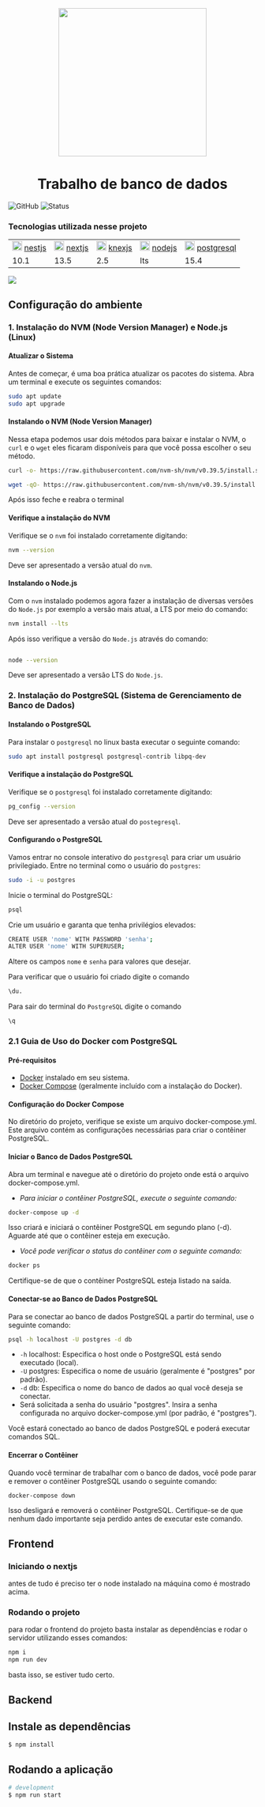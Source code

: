 <div align="center">
  <img src="https://i.pinimg.com/originals/ef/24/c7/ef24c74beefe5ed3c1ce0bed3ccac4cc.png"  height=300>
</div>
<h1 align="center"> Trabalho de banco de dados </h1>
<div>
  <img alt="GitHub" src="https://img.shields.io/github/license/lucsap/db-project">
  <img alt="Status" src="https://img.shields.io/badge/status-In_progress-green">
</div>



### Tecnologias utilizada nesse projeto

<table>
  <tr>
    <td>
      <img src="https://d33wubrfki0l68.cloudfront.net/49c2be6f2607b5c12dd27f8ecc8521723447975d/f05c5/logo-small.cbbeba89.svg" height=20>
      <a href="https://nestjs.com/">nestjs</a>
    </td>
    <td>
      <img src="https://branditechture.agency/brand-logos/wp-content/uploads/wpdm-cache/Next.js-900x0.png" height=20>
      <a href="https://nextjs.org/">nextjs</a>
    </td>
    <td>
      <img src="https://knexjs.org/knex-logo.png" height=20>
      <a href="https://knexjs.org/">knexjs</a>
    </td>
    <td>
      <img src="https://1.bp.blogspot.com/-sqAjIvOtpXI/XYoCmqOyMwI/AAAAAAAAJig/CowR8wgEauEs-RXN2IPmLYkC7NHoHuA3gCLcBGAsYHQ/s1600/node-js-logo.png" height=20>
      <a href="https://nodejs.org/en">nodejs</a>
    </td>
    <td>
      <img src="https://wiki.postgresql.org/images/a/a4/PostgreSQL_logo.3colors.svg" height=20>
      <a href="https://www.postgresql.org/">postgresql</a>
    </td>
  </tr>
  <tr>
    <td>10.1</td>
    <td>13.5</td>
    <td>2.5</td>
    <td>lts</td>
    <td>15.4</td>
  </tr>
</table>
<a href="https://www.typescriptlang.org/">
  <img src="https://img.shields.io/badge/Typescript-grey?style=for-the-badge&logo=typescript">
</a>

## Configuração do ambiente

### 1. Instalação do NVM (Node Version Manager) e Node.js (Linux)

#### Atualizar o Sistema

Antes de começar, é uma boa prática atualizar os pacotes do sistema. Abra um terminal e execute os seguintes comandos:

```bash
sudo apt update
sudo apt upgrade
```

#### Instalando o NVM (Node Version Manager)

Nessa etapa podemos usar dois métodos para baixar e instalar o NVM, o `curl` e o `wget` eles ficaram disponíveis para que você possa escolher o seu método.

```bash
curl -o- https://raw.githubusercontent.com/nvm-sh/nvm/v0.39.5/install.sh | bash
```

```bash
wget -qO- https://raw.githubusercontent.com/nvm-sh/nvm/v0.39.5/install.sh | bash
```

Após isso feche e reabra o terminal

#### Verifique a instalação do NVM

Verifique se o `nvm` foi instalado corretamente digitando:

```bash
nvm --version
```

Deve ser apresentado a versão atual do `nvm`.

#### Instalando o Node.js

Com o `nvm` instalado podemos agora fazer a instalação de diversas versões do `Node.js` por exemplo a versão mais atual, a LTS por meio do comando:

```bash
nvm install --lts
```

Após isso verifique a versão do `Node.js` através do comando:

```bash

node --version
```

Deve ser apresentado a versão LTS do `Node.js`.

### 2. Instalação do PostgreSQL (Sistema de Gerenciamento de Banco de Dados)

#### Instalando o PostgreSQL

Para instalar o `postgresql` no linux basta executar o seguinte comando:

```bash
sudo apt install postgresql postgresql-contrib libpq-dev
```

#### Verifique a instalação do PostgreSQL

Verifique se o `postgresql` foi instalado corretamente digitando:

```bash
pg_config --version
```

Deve ser apresentado a versão atual do `postegresql`.

#### Configurando o PostgreSQL

Vamos entrar no console interativo do `postgresql` para criar um usuário privilegiado. Entre no terminal como o usuário do `postgres`:

```bash
sudo -i -u postgres
```

Inicie o terminal do PostgreSQL:

```bash
psql
```

Crie um usuário e garanta que tenha privilégios elevados:

```bash
CREATE USER 'nome' WITH PASSWORD 'senha';
ALTER USER 'nome' WITH SUPERUSER;
```

Altere os campos `nome` e `senha` para valores que desejar.

Para verificar que o usuário foi criado digite o comando

```bash
\du.
```

Para sair do terminal do `PostgreSQL` digite o comando

```bash
\q
```

### 2.1 Guia de Uso do Docker com PostgreSQL

#### Pré-requisitos
- [Docker](https://www.docker.com/get-started/) instalado em seu sistema.
- [Docker Compose](https://docs.docker.com/compose/install/) (geralmente incluído com a instalação do Docker).

#### Configuração do Docker Compose

No diretório do projeto, verifique se existe um arquivo docker-compose.yml. Este arquivo contém as configurações necessárias para criar o contêiner PostgreSQL.

#### Iniciar o Banco de Dados PostgreSQL

Abra um terminal e navegue até o diretório do projeto onde está o arquivo docker-compose.yml.
- *Para iniciar o contêiner PostgreSQL, execute o seguinte comando:*

```bash
docker-compose up -d
```
Isso criará e iniciará o contêiner PostgreSQL em segundo plano (-d).
Aguarde até que o contêiner esteja em execução. 
- *Você pode verificar o status do contêiner com o seguinte comando:*

```bash
docker ps
```
Certifique-se de que o contêiner PostgreSQL esteja listado na saída.

#### Conectar-se ao Banco de Dados PostgreSQL
Para se conectar ao banco de dados PostgreSQL a partir do terminal, use o seguinte comando:

```bash
psql -h localhost -U postgres -d db
```
- `-h` localhost: Especifica o host onde o PostgreSQL está sendo executado (local).
- `-U` postgres: Especifica o nome de usuário (geralmente é "postgres" por padrão).
- `-d` db: Especifica o nome do banco de dados ao qual você deseja se conectar.
- Será solicitada a senha do usuário "postgres". Insira a senha configurada no arquivo docker-compose.yml (por padrão, é "postgres").

Você estará conectado ao banco de dados PostgreSQL e poderá executar comandos SQL.

#### Encerrar o Contêiner
Quando você terminar de trabalhar com o banco de dados, você pode parar e remover o contêiner PostgreSQL usando o seguinte comando:

```bash
docker-compose down
```

Isso desligará e removerá o contêiner PostgreSQL. Certifique-se de que nenhum dado importante seja perdido antes de executar este comando.

## Frontend

### Iniciando o nextjs

antes de tudo é preciso ter o node instalado na máquina como é mostrado acima.

### Rodando o projeto

para rodar o frontend do projeto basta instalar as dependências e rodar o servidor utilizando esses comandos:

```bash
npm i
npm run dev
```

basta isso, se estiver tudo certo.

## Backend

## Instale as dependências

```bash
$ npm install
```

## Rodando a aplicação

```bash
# development
$ npm run start
```

